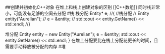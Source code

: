 ##创建并初始化C++对象
在堆上和栈上创建对象的区别       [[C++数组]]
同时栈非常小，可能没有足够的空间去分配 #栈 
栈分配
	Entity* e;
	//{	   //栈分配
	//	Entity entity("Aurelian");
	//	e = &entity;
	//	std::cout << entity.GetName() << std::endl;
	//}

堆分配
		Entity entity = new Entity("Aurelian");
		e = &entity;
		std::cout << entity.GetName() << std::endl;
	}
	在堆上分配要比在栈上分配花更长的时间，且需要手动释放被分配的内存  #堆 